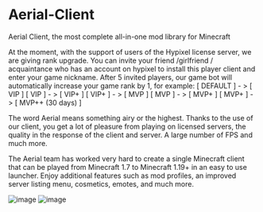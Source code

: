 # Aerial-Client
Aerial Client, the most complete all-in-one mod library for Minecraft

At the moment, with the support of users of the Hypixel license server, we are giving rank upgrade. You can invite your friend /girlfriend / acquaintance who has an account on hypixel to install this player client and enter your game nickname. After 5 invited players, our game bot will automatically increase your game rank by 1, for example:
[ DEFAULT ] - > [ VIP ]
[ VIP ] - > [ VIP+ ]
[ VIP+ ] - > [ MVP ]
[ MVP ] - > [ MVP+ ]
[ MVP+ ] - > [ MVP++ (30 days) ]

The word Aerial means something airy or the highest. Thanks to the use of our client, you get a lot of pleasure from playing on licensed servers, the quality in the response of the client and server. A large number of FPS and much more.

The Aerial team has worked very hard to create a single Minecraft client that can be played from Minecraft 1.7 to Minecraft 1.19+ in an easy to use launcher. Enjoy additional features such as mod profiles, an improved server listing menu, cosmetics, emotes, and much more.

![image](https://user-images.githubusercontent.com/88681764/185713780-f7300a27-a7b0-4994-9c96-3448eb316e33.png)
![image](https://user-images.githubusercontent.com/88681764/185715015-48d3fd88-3cf7-4625-be13-5d8510bea78f.png)
